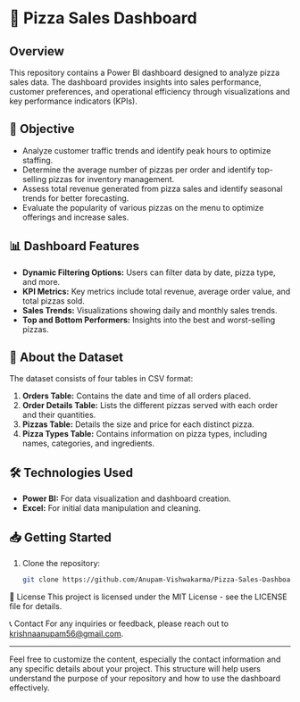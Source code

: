 # 🍕 Pizza Sales Dashboard

## Overview

This repository contains a Power BI dashboard designed to analyze pizza sales data. The dashboard provides insights into sales performance, customer preferences, and operational efficiency through visualizations and key performance indicators (KPIs).

## 🎯 Objective

- Analyze customer traffic trends and identify peak hours to optimize staffing.
- Determine the average number of pizzas per order and identify top-selling pizzas for inventory management.
- Assess total revenue generated from pizza sales and identify seasonal trends for better forecasting.
- Evaluate the popularity of various pizzas on the menu to optimize offerings and increase sales.

## 📊 Dashboard Features

- **Dynamic Filtering Options:** Users can filter data by date, pizza type, and more.
- **KPI Metrics:** Key metrics include total revenue, average order value, and total pizzas sold.
- **Sales Trends:** Visualizations showing daily and monthly sales trends.
- **Top and Bottom Performers:** Insights into the best and worst-selling pizzas.

## 📰 About the Dataset

The dataset consists of four tables in CSV format:

1. **Orders Table:** Contains the date and time of all orders placed.
2. **Order Details Table:** Lists the different pizzas served with each order and their quantities.
3. **Pizzas Table:** Details the size and price for each distinct pizza.
4. **Pizza Types Table:** Contains information on pizza types, including names, categories, and ingredients.

## 🛠 Technologies Used

- **Power BI:** For data visualization and dashboard creation.
- **Excel:** For initial data manipulation and cleaning.

## 📥 Getting Started

1. Clone the repository:
   ```bash
   git clone https://github.com/Anupam-Vishwakarma/Pizza-Sales-Dashboard.git
📄 License
This project is licensed under the MIT License - see the LICENSE file for details.

📞 Contact
For any inquiries or feedback, please reach out to krishnaanupam56@gmail.com.

---

Feel free to customize the content, especially the contact information and any specific details about your project. This structure will help users understand the purpose of your repository and how to use the dashboard effectively.

